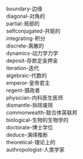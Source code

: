 boundary-边缘<br>
diagonal-对角的<br>
partial-局部的<br>
selfconjugated-共轭的<br>
integrating-积分<br>
discrete-离散的<br>
dynamics-动力学力学<br>
deposit-存款定金押金<br>
iteration-迭代<br>
algebraic-代数的<br>
emperor-皇帝君主<br>
regent-摄政者<br>
physician-内科医生医师<br>
dismantle-拆除废除<br>
commonwealth-联合体英联邦<br>
biological-生物的生物学的<br>
doctorate-博士学位<br>
deduce-演绎推断<br>
theoretical-理论上的<br>
authropologist-人类学家<br>
<br>
<br>